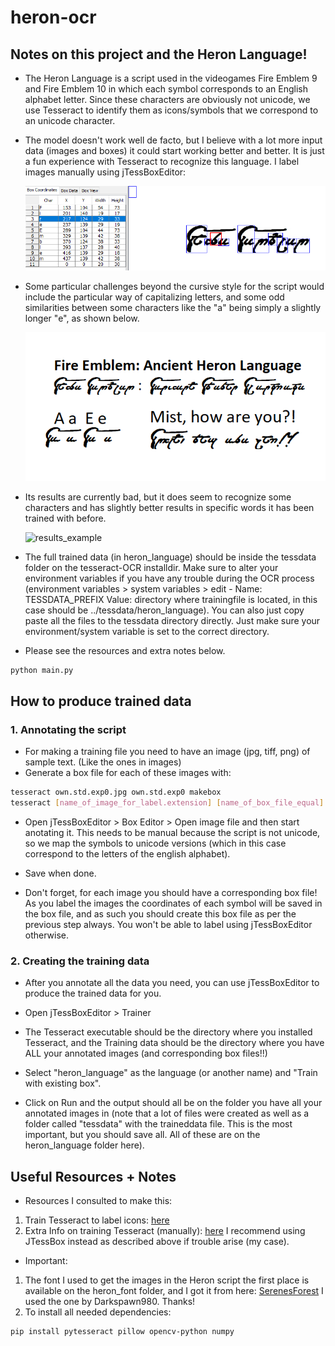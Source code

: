 # heron-ocr

## Notes on this project and the Heron Language!

- The Heron Language is a script used in the videogames Fire Emblem 9 and Fire Emblem 10 in which each symbol corresponds to an English alphabet letter. Since these characters are obviously not unicode, we use Tesseract to identify them as icons/symbols that we correspond to an unicode character.

- The model doesn't work well de facto, but I believe with a lot more input data (images and boxes) it could start working better and better. It is just a fun experience with Tesseract to recognize this language. I label images manually using jTessBoxEditor:

  ![manual_label](examples/labelling.png)

- Some particular challenges beyond the cursive style for the script would include the particular way of capitalizing letters, and some odd similarities between some characters like the "a" being simply a slightly longer "e", as shown below.

  ![writing_example](examples/writing.png)

- Its results are currently bad, but it does seem to recognize some characters and has slightly better results in specific words it has been trained with before.

  ![results_example](example/results.png)

- The full trained data (in heron_language) should be inside the tessdata folder on the tesseract-OCR installdir. Make sure to alter your environment variables if you have any trouble during the OCR process (environment variables > system variables > edit - Name: TESSDATA_PREFIX Value: directory where trainingfile is located, in this case should be ../tessdata/heron_language). You can also just copy paste all the files to the tessdata directory directly. Just make sure your environment/system variable is set to the correct directory.

- Please see the resources and extra notes below.

```bash
python main.py
```

## How to produce trained data

### 1. Annotating the script

- For making a training file you need to have an image (jpg, tiff, png) of sample text. (Like the ones in images)
- Generate a box file for each of these images with:

```bash
tesseract own.std.exp0.jpg own.std.exp0 makebox
tesseract [name_of_image_for_label.extension] [name_of_box_file_equal] makebox
```

- Open jTessBoxEditor > Box Editor > Open image file and then start anotating it. This needs to be manual because the script is not unicode, so we map the symbols to unicode versions (which in this case correspond to the letters of the english alphabet).

- Save when done.

- Don't forget, for each image you should have a corresponding box file! As you label the images the coordinates of each symbol will be saved in the box file, and as such you should create this box file as per the previous step always. You won't be able to label using jTessBoxEditor otherwise.

### 2. Creating the training data

- After you annotate all the data you need, you can use jTessBoxEditor to produce the trained data for you.

- Open jTessBoxEditor > Trainer

- The Tesseract executable should be the directory where you installed Tesseract, and the Training data should be the directory where you have ALL your annotated images (and corresponding box files!!)

- Select "heron_language" as the language (or another name) and "Train with existing box".

- Click on Run and the output should all be on the folder you have all your annotated images in (note that a lot of files were created as well as a folder called "tessdata" with the traineddata file. This is the most important, but you should save all. All of these are on the heron_language folder here).

## Useful Resources + Notes

- Resources I consulted to make this:

1. Train Tesseract to label icons: [here](https://stackoverflow.com/questions/57995023/train-tesseract-to-label-icons)
2. Extra Info on training Tesseract (manually): [here](https://medium.com/apegroup-texts/training-tesseract-for-labels-receipts-and-such-690f452e8f79) I recommend using JTessBox instead as described above if trouble arise (my case).

- Important:

1. The font I used to get the images in the Heron script the first place is available on the heron_font folder, and I got it from here: [SerenesForest](https://serenesforest.net/path-of-radiance/miscellaneous/ancient-language/) I used the one by Darkspawn980. Thanks!
2. To install all needed dependencies:
```bash
pip install pytesseract pillow opencv-python numpy
```
